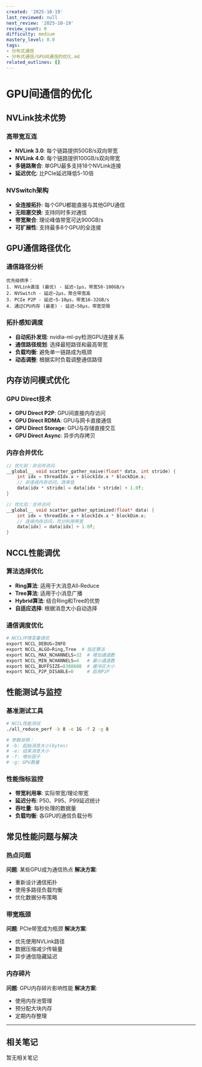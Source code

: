 ```yaml
---
created: '2025-10-19'
last_reviewed: null
next_review: '2025-10-19'
review_count: 0
difficulty: medium
mastery_level: 0.0
tags:
- 分布式通信
- 分布式通信/GPU间通信的优化.md
related_outlines: []
---
```

# GPU间通信的优化

## NVLink技术优势

### 高带宽互连
- **NVLink 3.0**: 每个链路提供50GB/s双向带宽
- **NVLink 4.0**: 每个链路提供100GB/s双向带宽
- **多链路聚合**: 单GPU最多支持18个NVLink连接
- **延迟优化**: 比PCIe延迟降低5-10倍

### NVSwitch架构
- **全连接拓扑**: 每个GPU都能直接与其他GPU通信
- **无阻塞交换**: 支持同时多对通信
- **带宽聚合**: 理论峰值带宽可达900GB/s
- **可扩展性**: 支持最多8个GPU的全连接

## GPU通信路径优化

### 通信路径分析
```
优先级排序：
1. NVLink直连 (最优) - 延迟~1μs，带宽50-100GB/s
2. NVSwitch - 延迟~2μs，聚合带宽高
3. PCIe P2P - 延迟~5-10μs，带宽16-32GB/s  
4. 通过CPU内存 (最差) - 延迟~50μs，带宽受限
```

### 拓扑感知调度
- **自动拓扑发现**: nvidia-ml-py检测GPU连接关系
- **通信路径规划**: 选择最短路径和最高带宽
- **负载均衡**: 避免单一链路成为瓶颈
- **动态调整**: 根据实时负载调整通信路径

## 内存访问模式优化

### GPU Direct技术
- **GPU Direct P2P**: GPU间直接内存访问
- **GPU Direct RDMA**: GPU与网卡直接通信
- **GPU Direct Storage**: GPU与存储直接交互
- **GPU Direct Async**: 异步内存拷贝

### 内存合并优化
```cpp
// 优化前：非合并访问
__global__ void scatter_gather_naive(float* data, int stride) {
    int idx = threadIdx.x + blockIdx.x * blockDim.x;
    // 非连续内存访问，效率低
    data[idx * stride] = data[idx * stride] + 1.0f;
}

// 优化后：合并访问
__global__ void scatter_gather_optimized(float* data) {
    int idx = threadIdx.x + blockIdx.x * blockDim.x;
    // 连续内存访问，充分利用带宽
    data[idx] = data[idx] + 1.0f;
}
```

## NCCL性能调优

### 算法选择优化
- **Ring算法**: 适用于大消息All-Reduce
- **Tree算法**: 适用于小消息广播
- **Hybrid算法**: 结合Ring和Tree的优势
- **自适应选择**: 根据消息大小自动选择

### 通信调度优化
```python
# NCCL环境变量调优
export NCCL_DEBUG=INFO
export NCCL_ALGO=Ring,Tree  # 指定算法
export NCCL_MAX_NCHANNELS=32  # 增加通道数
export NCCL_MIN_NCHANNELS=4   # 最小通道数
export NCCL_BUFFSIZE=8388608  # 缓冲区大小
export NCCL_P2P_DISABLE=0     # 启用P2P
```

## 性能测试与监控

### 基准测试工具
```bash
# NCCL性能测试
./all_reduce_perf -b 8 -e 1G -f 2 -g 8

# 参数说明：
# -b: 起始消息大小(bytes)
# -e: 结束消息大小  
# -f: 增长因子
# -g: GPU数量
```

### 性能指标监控
- **带宽利用率**: 实际带宽/理论带宽
- **延迟分布**: P50、P95、P99延迟统计
- **吞吐量**: 每秒处理的数据量
- **负载均衡**: 各GPU的通信负载分布

## 常见性能问题与解决

### 热点问题
**问题**: 某些GPU成为通信热点
**解决方案**:
- 重新设计通信拓扑
- 使用多路径负载均衡
- 优化数据分布策略

### 带宽瓶颈
**问题**: PCIe带宽成为瓶颈
**解决方案**:
- 优先使用NVLink路径
- 数据压缩减少传输量
- 异步通信隐藏延迟

### 内存碎片
**问题**: GPU内存碎片影响性能
**解决方案**:
- 使用内存池管理
- 预分配大块内存
- 定期内存整理

---

## 相关笔记
<!-- 自动生成 -->

暂无相关笔记

